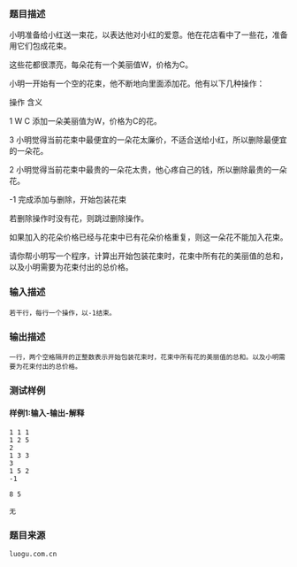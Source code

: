 ### 题目描述

小明准备给小红送一束花，以表达他对小红的爱意。他在花店看中了一些花，准备用它们包成花束。

这些花都很漂亮，每朵花有一个美丽值W，价格为C。

小明一开始有一个空的花束，他不断地向里面添加花。他有以下几种操作：

操作 含义

1 W C 添加一朵美丽值为W，价格为C的花。

3 小明觉得当前花束中最便宜的一朵花太廉价，不适合送给小红，所以删除最便宜的一朵花。

2 小明觉得当前花束中最贵的一朵花太贵，他心疼自己的钱，所以删除最贵的一朵花。

-1 完成添加与删除，开始包装花束

若删除操作时没有花，则跳过删除操作。

如果加入的花朵价格已经与花束中已有花朵价格重复，则这一朵花不能加入花束。

请你帮小明写一个程序，计算出开始包装花束时，花束中所有花的美丽值的总和，以及小明需要为花束付出的总价格。


### 输入描述

```
若干行，每行一个操作，以-1结束。
```
### 输出描述

```
一行，两个空格隔开的正整数表示开始包装花束时，花束中所有花的美丽值的总和。以及小明需要为花束付出的总价格。
```

### 测试样例
#### 样例1:输入-输出-解释

```
1 1 1
1 2 5
2
1 3 3
3
1 5 2
-1
```
```
8 5
```
```
无
```

### 题目来源  
`luogu.com.cn`